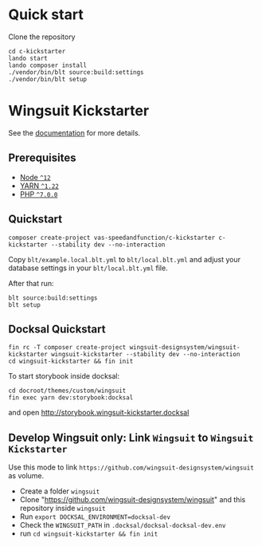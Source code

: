 # Quick start

Clone the repository

```
cd c-kickstarter
lando start
lando composer install
./vendor/bin/blt source:build:settings
./vendor/bin/blt setup
```

# Wingsuit Kickstarter
See the [documentation](https://wingsuit-designsystem.github.io/drupal/ui_patterns/) for more details.

## Prerequisites

- [Node `^12`](https://nodejs.org)
- [YARN `^1.22`](https://classic.yarnpkg.com/)
- [PHP `^7.0.0`](https://php.net)

## Quickstart
```
composer create-project vas-speedandfunction/c-kickstarter c-kickstarter --stability dev --no-interaction
```
Copy `blt/example.local.blt.yml` to `blt/local.blt.yml` and adjust your database settings in your `blt/local.blt.yml` file.

After that run:
```
blt source:build:settings
blt setup
```


## Docksal Quickstart
```
fin rc -T composer create-project wingsuit-designsystem/wingsuit-kickstarter wingsuit-kickstarter --stability dev --no-interaction
cd wingsuit-kickstarter && fin init
```
To start storybook inside docksal:
```
cd docroot/themes/custom/wingsuit
fin exec yarn dev:storybook:docksal
```
and open http://storybook.wingsuit-kickstarter.docksal


## Develop Wingsuit only: Link `Wingsuit` to `Wingsuit Kickstarter`
Use this mode to link `https://github.com/wingsuit-designsystem/wingsuit` as volume.

   * Create a folder `wingsuit`
   * Clone "https://github.com/wingsuit-designsystem/wingsuit" and this repository inside `wingsuit`
   * Run `export DOCKSAL_ENVIRONMENT=docksal-dev`
   * Check the `WINGSUIT_PATH` in `.docksal/docksal-docksal-dev.env`
   * run `cd wingsuit-kickstarter && fin init`
